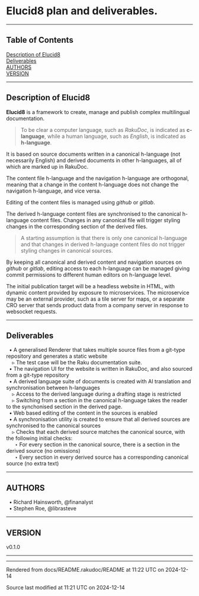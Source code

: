 
# Elucid8 plan and deliverables.

----

## Table of Contents

<a href="#Description_of_Elucid8">Description of Elucid8</a>   
<a href="#Deliverables">Deliverables</a>   
<a href="#AUTHORS_0">AUTHORS</a>   
<a href="#VERSION_0">VERSION</a>   



----

## Description of Elucid8<div id="Description_of_Elucid8"> </div>
<span class="para" id="14e6938"></span>**Elucid8** is a framework to create, manage and publish complex multilingual documentation. 

> <span class="para" id="c27bc80"></span>To be clear a computer language, such as *RakuDoc*, is indicated as **c-language**, while a human language, such as *English*, is indicated as **h-language**. 



<span class="para" id="a8f26d9"></span>It is based on source documents written in a canonical h-language (not necessarily English) and derived documents in other h-languages, all of which are marked up in RakuDoc. 

<span class="para" id="31e30d1"></span>The content file h-language and the navigation h-language are orthogonal, meaning that a change in the content h-language does not change the navigation h-language, and vice versa. 

<span class="para" id="6d4c238"></span>Editing of the content files is managed using *github* or *gitlab*. 

<span class="para" id="270bc6e"></span>The derived h-language content files are synchronised to the canonical h-language content files. Changes in any canonical file will trigger styling changes in the corresponding section of the derived files. 

> A starting assumption is that there is only one canonical h-language and that changes in derived h-language content files do not trigger styling changes in canonical sources.

<span class="para" id="d41c2c3"></span>By keeping all canonical and derived content and navigation sources on *github* or *gitlab*, editing access to each h-language can be managed giving commit permissions to different human editors on h-language level. 

<span class="para" id="53b0ed2"></span>The initial publication target will be a headless website in HTML, with dynamic content provided by exposure to microservices. The microservice may be an external provider, such as a tile server for maps, or a separate CRO server that sends product data from a company server in response to websocket requests. 


----

## Deliverables<div id="Deliverables"> </div>


&nbsp;&nbsp;• A generalised Renderer that takes multiple source files from a git-type repository and generates a static website  
&nbsp;&nbsp;&nbsp;&nbsp;▹ The test case will be the Raku documentation suite.  
&nbsp;&nbsp;• The navigation UI for the website is written in RakuDoc, and also sourced from a git-type repository  
&nbsp;&nbsp;• A derived language suite of documents is created with AI translation and synchronisation between h-languages  
&nbsp;&nbsp;&nbsp;&nbsp;▹ Access to the derived language during a drafting stage is restricted  
&nbsp;&nbsp;&nbsp;&nbsp;▹ Switching from a section in the canonical h-language takes the reader to the synchonised section in the derived page.  
&nbsp;&nbsp;• Web based editing of the content in the sources is enabled  
&nbsp;&nbsp;• A synchronisation utility is created to ensure that all derived sources are synchronised to the canonical sources  
&nbsp;&nbsp;&nbsp;&nbsp;▹ Checks that each derived source matches the canonical source, with the following initial checks:  
&nbsp;&nbsp;&nbsp;&nbsp;&nbsp;&nbsp;‣ For every section in the canonical source, there is a section in the derived source (no omissions)  
&nbsp;&nbsp;&nbsp;&nbsp;&nbsp;&nbsp;‣ Every section in every derived source has a corresponding canonical source (no extra text)  

----

## AUTHORS<div id="AUTHORS_0"> </div>


&nbsp;&nbsp;• Richard Hainsworth, @finanalyst  
&nbsp;&nbsp;• Stephen Roe, @librasteve  





----

## VERSION<div id="VERSION_0"> </div>
v0.1.0





----

----

Rendered from docs/README.rakudoc/README at 11:22 UTC on 2024-12-14

Source last modified at 11:21 UTC on 2024-12-14

